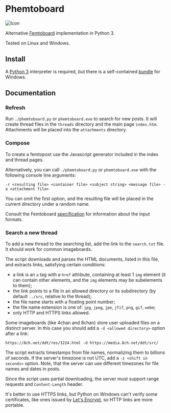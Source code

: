 Phemtoboard
===========

![Icon](http://s33.postimg.org/bgdkmdvhr/icon.png)

Alternative [Femtoboard](https://github.com/femtoboard/femtoboard/) implementation in Python 3.

Tested on Linux and Windows.

Install
-------

A [Python 3](https://www.python.org/) interpreter is required, but there is a self-contained [bundle](https://github.com/ob2Eopai/Phemtoboard/releases) for Windows.

Documentation
-------------

### Refresh

Run `./phemtoboard.py` or `phemtoboard.exe` to search for new posts. It will create thread files in the `threads` directory and the main page `index.htm`. Attachments will be placed into the `attachments` directory.

### Compose

To create a femtopost use the Javascript generator included in the index and thread pages.

Alternatively, you can call `./phemtoboard.py` or `phemtoboard.exe` with the following console line arguments:

```
-r <resulting file> <container file> <subject string> <message file> -a <attachment file>
```

You can omit the first option, and the resulting file will be placed in the current directory under a random name.

Consult the Femtoboard [specification](https://github.com/femtoboard/femtoboard/blob/master/README.md) for information about the input formats.

### Search a new thread

To add a new thread to the searching list, add the link to the `search.txt` file. It should work for common imageboards.

The script downloads and parses the HTML documents, listed in this file, and extracts links, satisfying certain conditions:
- a link is an `a` tag with a `href` attribute, containing at least 1 `img` element (it can contain other elements, and the `img` elements may be subelements to them);
- the link points to a file in an allowed directory or its subdirectory (by default `../src`, relative to the thread);
- the file name starts with a floating point number;
- the file name extension is one of: `jpg`, `jpeg`, `jpe`, `jfif`, `png`, `gif`, `webm`;
- only HTTP and HTTPS links allowed.

Some imageboards (like 4chan and 8chan) store user uploaded files on a distinct server. In this case you should add a `-d <allowed directory>` option after a link:

```
https://8ch.net/ddt/res/3224.html -d https://media.8ch.net/ddt/src/
```

The script extracts timestamps from file names, normalizing them to billions of seconds. If the server's timezone is not UTC, add a `-z <shift in seconds>` option. Note, that the server can use different timezones for file names and dates in posts.

Since the script uses partial downloading, the server must support range requests and `Content-Length` header.

It's better to use HTTPS links, but Python on Windows can't verify some certificates, like ones issued by [Let's Encrypt](https://letsencrypt.org/), so HTTP links are more portable.
